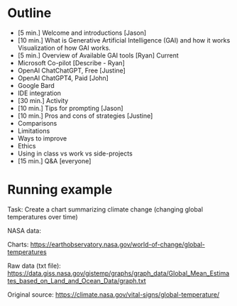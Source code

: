 
# Outline

- [5 min.] Welcome and introductions [Jason]
- [10 min.] What is Generative Artificial Intelligence (GAI) and how it works
Visualization of how GAI works.
- [5 min.] Overview of Available GAI tools [Ryan]
Current
- Microsoft Co-pilot [Describe - Ryan]
- OpenAI ChatChatGPT, Free [Justine]
- OpenAI ChatGPT4, Paid [John]
- Google Bard
- IDE integration
- [30 min.] Activity
- [10 min.] Tips for prompting [Jason]
- [10 min.] Pros and cons of strategies [Justine]
- Comparisons
- Limitations
- Ways to improve
- Ethics
- Using in class vs work vs side-projects
- [15 min.] Q&A [everyone]

# Running example

Task: Create a chart summarizing climate change (changing global temperatures over time)

NASA data:

Charts:
https://earthobservatory.nasa.gov/world-of-change/global-temperatures

Raw data (txt file):
https://data.giss.nasa.gov/gistemp/graphs/graph_data/Global_Mean_Estimates_based_on_Land_and_Ocean_Data/graph.txt

Original source:
https://climate.nasa.gov/vital-signs/global-temperature/

